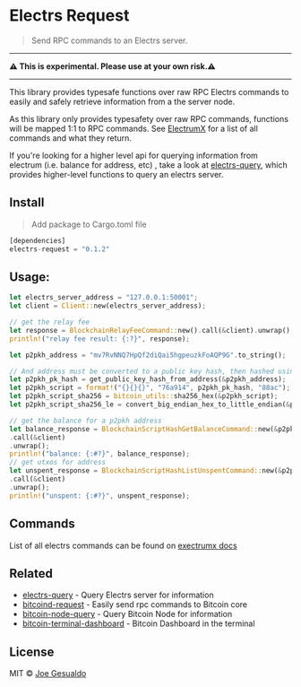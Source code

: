 # Electrs Request 
> Send RPC commands to an Electrs server.

---

**⚠️ This is experimental. Please use at your own risk.⚠️**

---

This library provides typesafe functions over raw RPC Electrs commands to easily and safely retrieve information from a the server node.

As this library only provides typesafety over raw RPC commands, functions will be mapped 1:1 to RPC commands. See [ElectrumX](https://electrumx.readthedocs.io/en/latest/protocol-methods.html#blockchain-estimatefee) for a list of all commands and what they return.

If you're looking for a higher level api for querying information from electrum (i.e. balance for address, etc) , take a look at [electrs-query](https://github.com/joegesualdo/electrs-query), which provides higher-level functions to query an electrs server.

## Install
> Add package to Cargo.toml file
```rust
[dependencies]
electrs-request = "0.1.2"
```

## Usage:
```rust
let electrs_server_address = "127.0.0.1:50001";
let client = Client::new(electrs_server_address);

// get the relay fee
let response = BlockchainRelayFeeCommand::new().call(&client).unwrap();
println!("relay fee result: {:?}", response);

let p2pkh_address = "mv7RvNNQ7HpQf2diQai5hgpeuzkFoAQP9G".to_string();

// And address must be converted to a public key hash, then hashed using sha256 and then converted to little endian before requesting information from electrs.
let p2pkh_pk_hash = get_public_key_hash_from_address(&p2pkh_address);
let p2pkh_script = format!("{}{}{}", "76a914", p2pkh_pk_hash, "88ac");
let p2pkh_script_sha256 = bitcoin_utils::sha256_hex(&p2pkh_script);
let p2pkh_script_sha256_le = convert_big_endian_hex_to_little_endian(&p2pkh_script_sha256);

// get the balance for a p2pkh address
let balance_response = BlockchainScriptHashGetBalanceCommand::new(&p2pkh_script_sha256_le)
.call(&client)
.unwrap();
println!("balance: {:#?}", balance_response);
// get utxos for address
let unspent_response = BlockchainScriptHashListUnspentCommand::new(&p2pkh_script_sha256_le)
.call(&client)
.unwrap();
println!("unspent: {:#?}", unspent_response);

```
## Commands
List of all electrs commands can be found on [exectrumx docs](https://electrumx.readthedocs.io/en/latest/protocol-methods.html#blockchain-estimatefee)

## Related
- [electrs-query](https://github.com/joegesualdo/electrs-query) - Query Electrs server for information
- [bitcoind-request](https://github.com/joegesualdo/bitcoind-request) - Easily send rpc commands to Bitcoin core
- [bitcoin-node-query](https://github.com/joegesualdo/bitcoin-node-query) - Query Bitcoin Node for information
- [bitcoin-terminal-dashboard](https://github.com/joegesualdo/bitcoin-terminal-dashboard) - Bitcoin Dashboard in the terminal

## License
MIT © [Joe Gesualdo]()
